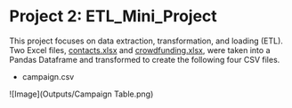 # Project 2: ETL_Mini_Project

This project focuses on data extraction, transformation, and loading (ETL). Two Excel files, [contacts.xlsx](Resources/contacts.xlsx) and [crowdfunding.xlsx](Resources/crowdfunding.xlsx), were taken into a Pandas Dataframe and transformed to create the following four CSV files.

- campaign.csv

![Image](Outputs/Campaign Table.png)
